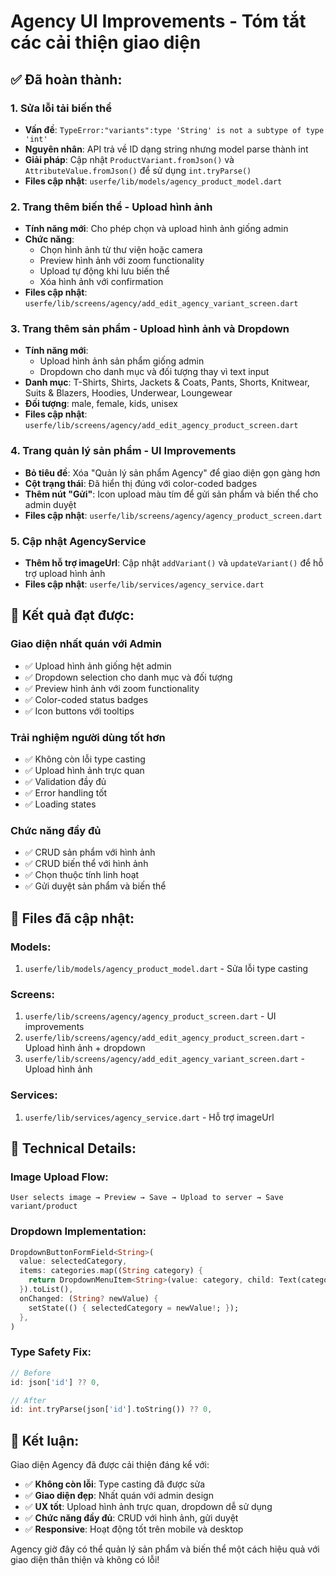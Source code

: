 # Agency UI Improvements - Tóm tắt các cải thiện giao diện

## ✅ Đã hoàn thành:

### 1. **Sửa lỗi tải biến thể**
- **Vấn đề**: `TypeError:"variants":type 'String' is not a subtype of type 'int'`
- **Nguyên nhân**: API trả về ID dạng string nhưng model parse thành int
- **Giải pháp**: Cập nhật `ProductVariant.fromJson()` và `AttributeValue.fromJson()` để sử dụng `int.tryParse()`
- **Files cập nhật**: `userfe/lib/models/agency_product_model.dart`

### 2. **Trang thêm biến thể - Upload hình ảnh**
- **Tính năng mới**: Cho phép chọn và upload hình ảnh giống admin
- **Chức năng**:
  - Chọn hình ảnh từ thư viện hoặc camera
  - Preview hình ảnh với zoom functionality
  - Upload tự động khi lưu biến thể
  - Xóa hình ảnh với confirmation
- **Files cập nhật**: `userfe/lib/screens/agency/add_edit_agency_variant_screen.dart`

### 3. **Trang thêm sản phẩm - Upload hình ảnh và Dropdown**
- **Tính năng mới**: 
  - Upload hình ảnh sản phẩm giống admin
  - Dropdown cho danh mục và đối tượng thay vì text input
- **Danh mục**: T-Shirts, Shirts, Jackets & Coats, Pants, Shorts, Knitwear, Suits & Blazers, Hoodies, Underwear, Loungewear
- **Đối tượng**: male, female, kids, unisex
- **Files cập nhật**: `userfe/lib/screens/agency/add_edit_agency_product_screen.dart`

### 4. **Trang quản lý sản phẩm - UI Improvements**
- **Bỏ tiêu đề**: Xóa "Quản lý sản phẩm Agency" để giao diện gọn gàng hơn
- **Cột trạng thái**: Đã hiển thị đúng với color-coded badges
- **Thêm nút "Gửi"**: Icon upload màu tím để gửi sản phẩm và biến thể cho admin duyệt
- **Files cập nhật**: `userfe/lib/screens/agency/agency_product_screen.dart`

### 5. **Cập nhật AgencyService**
- **Thêm hỗ trợ imageUrl**: Cập nhật `addVariant()` và `updateVariant()` để hỗ trợ upload hình ảnh
- **Files cập nhật**: `userfe/lib/services/agency_service.dart`

## 🎯 Kết quả đạt được:

### **Giao diện nhất quán với Admin**
- ✅ Upload hình ảnh giống hệt admin
- ✅ Dropdown selection cho danh mục và đối tượng
- ✅ Preview hình ảnh với zoom functionality
- ✅ Color-coded status badges
- ✅ Icon buttons với tooltips

### **Trải nghiệm người dùng tốt hơn**
- ✅ Không còn lỗi type casting
- ✅ Upload hình ảnh trực quan
- ✅ Validation đầy đủ
- ✅ Error handling tốt
- ✅ Loading states

### **Chức năng đầy đủ**
- ✅ CRUD sản phẩm với hình ảnh
- ✅ CRUD biến thể với hình ảnh
- ✅ Chọn thuộc tính linh hoạt
- ✅ Gửi duyệt sản phẩm và biến thể

## 📁 Files đã cập nhật:

### **Models:**
1. `userfe/lib/models/agency_product_model.dart` - Sửa lỗi type casting

### **Screens:**
1. `userfe/lib/screens/agency/agency_product_screen.dart` - UI improvements
2. `userfe/lib/screens/agency/add_edit_agency_product_screen.dart` - Upload hình ảnh + dropdown
3. `userfe/lib/screens/agency/add_edit_agency_variant_screen.dart` - Upload hình ảnh

### **Services:**
1. `userfe/lib/services/agency_service.dart` - Hỗ trợ imageUrl

## 🔧 Technical Details:

### **Image Upload Flow:**
```
User selects image → Preview → Save → Upload to server → Save variant/product
```

### **Dropdown Implementation:**
```dart
DropdownButtonFormField<String>(
  value: selectedCategory,
  items: categories.map((String category) {
    return DropdownMenuItem<String>(value: category, child: Text(category));
  }).toList(),
  onChanged: (String? newValue) {
    setState(() { selectedCategory = newValue!; });
  },
)
```

### **Type Safety Fix:**
```dart
// Before
id: json['id'] ?? 0,

// After  
id: int.tryParse(json['id'].toString()) ?? 0,
```

## 🎉 Kết luận:

Giao diện Agency đã được cải thiện đáng kể với:
- ✅ **Không còn lỗi**: Type casting đã được sửa
- ✅ **Giao diện đẹp**: Nhất quán với admin design
- ✅ **UX tốt**: Upload hình ảnh trực quan, dropdown dễ sử dụng
- ✅ **Chức năng đầy đủ**: CRUD với hình ảnh, gửi duyệt
- ✅ **Responsive**: Hoạt động tốt trên mobile và desktop

Agency giờ đây có thể quản lý sản phẩm và biến thể một cách hiệu quả với giao diện thân thiện và không có lỗi! 